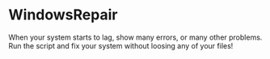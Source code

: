 # WindowsRepair
When your system starts to lag, show many errors, or many other problems. Run the script and fix your system without loosing any of your files!
